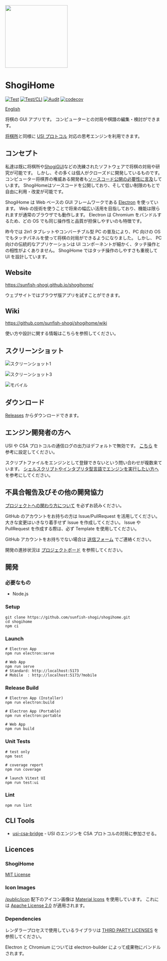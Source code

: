 <img width="200" src="./docs/icon.png" />

# ShogiHome

[![Test](https://github.com/sunfish-shogi/shogihome/actions/workflows/test.yml/badge.svg?branch=main&event=push)](https://github.com/sunfish-shogi/shogihome/actions/workflows/test.yml)
[![Test/CLI](https://github.com/sunfish-shogi/shogihome/actions/workflows/test-cli.yml/badge.svg?branch=main&event=push)](https://github.com/sunfish-shogi/shogihome/actions/workflows/test-cli.yml)
[![Audit](https://github.com/sunfish-shogi/shogihome/actions/workflows/audit.yml/badge.svg)](https://github.com/sunfish-shogi/shogihome/actions/workflows/audit.yml)
[![codecov](https://codecov.io/gh/sunfish-shogi/shogihome/branch/main/graph/badge.svg?token=TLSQXAIJFY)](https://codecov.io/gh/sunfish-shogi/shogihome)

[English](./README.en.md)

将棋の GUI アプリです。
コンピューターとの対局や棋譜の編集・検討ができます。

[将棋所](http://shogidokoro2.stars.ne.jp/)と同様に [USI プロトコル](http://shogidokoro2.stars.ne.jp/usi.html) 対応の思考エンジンを利用できます。

## コンセプト

私達は既に将棋所や[ShogiGUI](http://shogigui.siganus.com/)などの洗練されたソフトウェアで将棋の対局や研究が可能です。
しかし、その多くは個人がクローズドに開発しているものです。
コンピューター将棋界の権威ある開発者も[ソースコード公開の必要性に言及](https://yaneuraou.yaneu.com/2022/01/15/new-gui-for-shogi-is-needed-to-improve-the-usi-protocol/)しています。
ShogiHomeはソースコードを公開しており、そして低い制限のもとで自由に利用・改変が可能です。

ShogiHome は Web ベースの GUI フレームワークである [Electron](https://www.electronjs.org/) を使っています。
Web の技術を使うことで将来の幅広い活用を目指しており、機能は限られますが通常のブラウザでも動作します。
Electron は Chromium をバンドルするため、どの OS でも同じ操作性と品質が担保しやすいのも特徴です。

昨今では 2in1 タブレットやコンバーチブル型 PC の普及により、PC 向けの OS でもタッチパネルを使って将棋の対局ができるようになりました。
しかし、 PC 向けの伝統的なアプリケーションは UI コンポーネントが細かく、タッチ操作との相性がよくありません。
ShogiHome ではタッチ操作のしやすさも重視して UI を設計しています。

## Website

https://sunfish-shogi.github.io/shogihome/

ウェブサイトではブラウザ版アプリを試すことができます。

## Wiki

https://github.com/sunfish-shogi/shogihome/wiki

使い方や設計に関する情報はこちらを参照してください。

## スクリーンショット

![スクリーンショット1](docs/screenshots/screenshot001.png)

![スクリーンショット3](docs/screenshots/screenshot003.png)

![モバイル](docs/screenshots/mobile001.png)

## ダウンロード

[Releases](https://github.com/sunfish-shogi/shogihome/releases) からダウンロードできます。

## エンジン開発者の方へ

USI や CSA プロトコルの通信ログの出力はデフォルトで無効です。
[こちら](https://github.com/sunfish-shogi/shogihome/wiki/%E9%96%8B%E7%99%BA%E8%80%85%E5%90%91%E3%81%91%E6%A9%9F%E8%83%BD%E3%81%AE%E4%BD%BF%E3%81%84%E6%96%B9#%E3%83%AD%E3%82%B0) を参考に設定してください。

スクリプトファイルをエンジンとして登録できないという問い合わせが複数来ています。 [シェルスクリプトやインタプリタ型言語でエンジンを実行したい方へ](https://github.com/sunfish-shogi/shogihome/wiki/%E3%82%B7%E3%82%A7%E3%83%AB%E3%82%B9%E3%82%AF%E3%83%AA%E3%83%97%E3%83%88%E3%82%84%E3%82%A4%E3%83%B3%E3%82%BF%E3%83%97%E3%83%AA%E3%82%BF%E5%9E%8B%E8%A8%80%E8%AA%9E%E3%81%A7%E3%82%A8%E3%83%B3%E3%82%B8%E3%83%B3%E3%82%92%E5%AE%9F%E8%A1%8C%E3%81%97%E3%81%9F%E3%81%84%E6%96%B9%E3%81%B8) を参考にしてください。

## 不具合報告及びその他の開発協力

[プロジェクトへの関わり方について](https://github.com/sunfish-shogi/shogihome/wiki/%E3%83%97%E3%83%AD%E3%82%B8%E3%82%A7%E3%82%AF%E3%83%88%E3%81%B8%E3%81%AE%E9%96%A2%E3%82%8F%E3%82%8A%E6%96%B9%E3%81%AB%E3%81%A4%E3%81%84%E3%81%A6) を必ずお読みください。

GitHub のアカウントをお持ちの方は Issue/PullRequest を活用してください。
大きな変更はいきなり着手せず Issue を作成してください。
Issue や PullRequest を作成する際は、必ず Template を使用してください。

GitHub アカウントをお持ちでない場合は [送信フォーム](https://form.run/@sunfish-shogi-1650819491) でご連絡ください。

開発の進捗状況は [プロジェクトボード](https://github.com/users/sunfish-shogi/projects/1/views/1) を参照してください。

## 開発

### 必要なもの

- Node.js

### Setup

```
git clone https://github.com/sunfish-shogi/shogihome.git
cd shogihome
npm ci
```

### Launch

```
# Electron App
npm run electron:serve

# Web App
npm run serve
# Standard: http://localhost:5173
# Mobile  : http://localhost:5173/?mobile
```

### Release Build

```
# Electron App (Installer)
npm run electron:build

# Electron App (Portable)
npm run electron:portable

# Web App
npm run build
```

### Unit Tests

```
# test only
npm test

# coverage report
npm run coverage

# launch Vitest UI
npm run test:ui
```

### Lint

```
npm run lint
```

## CLI Tools

- [usi-csa-bridge](https://github.com/sunfish-shogi/shogihome/tree/main/src/command/usi-csa-bridge#readme) - USI のエンジンを CSA プロトコルの対局に参加させる。

## Licences

### ShogiHome

[MIT License](LICENSE)

### Icon Images

[/public/icon](https://github.com/sunfish-shogi/shogihome/tree/main/public/icon) 配下のアイコン画像は [Material Icons](https://google.github.io/material-design-icons/) を使用しています。
これには [Apache License 2.0](https://www.apache.org/licenses/LICENSE-2.0.txt) が適用されます。

### Dependencies

レンダラープロセスで使用しているライブラリは [THIRD PARTY LICENSES](https://sunfish-shogi.github.io/shogihome/third-party-licenses.html) を参照してください。

Electron と Chromium については electron-builder によって成果物にバンドルされます。
